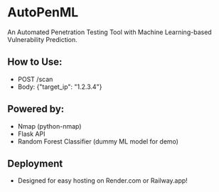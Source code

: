 # AutoPenML

An Automated Penetration Testing Tool with Machine Learning-based Vulnerability Prediction.

## How to Use:
- POST /scan
- Body: {"target_ip": "1.2.3.4"}

## Powered by:
- Nmap (python-nmap)
- Flask API
- Random Forest Classifier (dummy ML model for demo)

## Deployment
- Designed for easy hosting on Render.com or Railway.app!